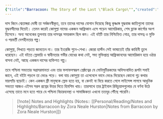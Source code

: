```yaml
---
{"title":"Barracoon: The Story of the Last \"Black Cargo\"","created":"2018-05-12T00:00:00+06:00","updated":"2023-07-10T15:21:55+06:00","read_count":1,"authors":["Zora Neale Hurston","Cudjo Lewis"],"isbn10":60921706,"rating":5,"reviewed":true,"log":[{"status":"Read","timestamp":"2019-02-04T00:00:00+06:00"},{"status":"To Read","timestamp":"2018-05-12T00:00:00+06:00"}],"tags":["african","anthropology"],"status":"Read","dg-publish":true,"dg-note-icon":2,"dg-path":"Reading/Books/Read/Barracoon by Zora Neale Hurston.md","permalink":"/reading/books/read/barracoon-by-zora-neale-hurston/","dgPassFrontmatter":true,"noteIcon":2}
---
```


দাস কিনে শ্বেতাঙ্গরা দোষী তা সর্বজনস্বীকৃত, তবে তাদের দাসের যোগান দিয়েছে কিন্তু কৃষ্ণাঙ্গ যুদ্ধবাজ জাতিগুলো তাদের যুদ্ধবন্দীদের দিয়েই। তেমন করেই কোসুল্লা নামের একজন আফ্রিকান এসে পড়েন আমেরিকায়, শেষ ব্ল্যাক কার্গোর অংশ হিসেবে। অন্য অনেকের তুলনায় তার দাসত্বর সময়কাল ছিল কম। এই বইটি তার নিশ্চিহ্নিত গোত্র, তার দাসত্ব ও মুক্তি ও পরবর্তী দেশহীনতার গল্প।  
  
কোসুল্লা, লিখতে পড়তে জানতেন না। তার ইংরেজি শুনে-শেখা। জোরা হার্স্টন সেই ভাষাতেই তাঁর কাহিনী তুলে ধরেছেন। এই বইতে স্লেভারি ও স্বাধীনতার গভীর বোধের কথা নেই, সদ্য মুক্তিপ্রাপ্ত আফ্রিকানদের আমেরিকান হয়ে ওঠার বাসনা নেই, আছে একজন দাসের ব্যক্তিগত গল্প।  
  
তবে পশ্চিমা সভ্যতার অগ্রসরমানতা এবং তার ফলাফলস্বরূপ শ্রেষ্ঠত্বের যে মোটামুটিরকমের অবিসংবাদিত রূপটা সবাই জানে, এই বইটা পড়লে তা ভেঙে পড়ে। বলা যায় কোসুল্লা তা এলেবেলে ভাবে ভেঙে দিয়েছেন কোনো গূঢ় কথার মারপ্যাঁচ ছাড়াই। কেন একজন ফ্রী মানুষকে স্লেভ হতে হয়, বা কেনই বা বিয়ে করতে গেলে লাইসেন্স লাগবে আধুনিক সভ্যতা আজও এইসব সরল প্রশ্নের উত্তর দিতে হিমশিম খায়। তারসাথে তার ট্রাইবাল রিউচুয়ালগুলোর যে বর্ণনা উঠে এসেছে তাতে মনে হতে পারে যে পশ্চিমা বিচারব্যবস্থা ও সামাজিকতা এখনো ততদূর পৌঁছে পারেনি।

> [!note] Notes and Highlights
> (Notes:: [[Personal/Reading/Notes and Highlights/Barracoon by Zora Neale Hurston\|Notes from Barracoon by Zora Neale Hurston]])